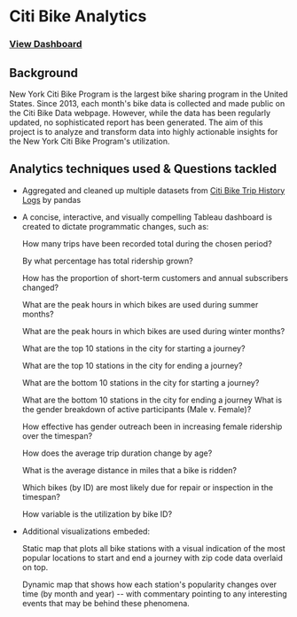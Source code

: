 # Citi Bike Analytics 
### [View Dashboard](https://public.tableau.com/profile/jing.xu2311#!/vizhome/2018CitiBikeAnalysis/Dashboard2?publish=yes)


## Background

New York Citi Bike Program is the largest bike sharing program in the United States. Since 2013, each month's bike data is collected and made public on the Citi Bike Data webpage. However, while the data has been regularly updated, no sophisticated report has been generated.
The aim of this project is to analyze and transform data into highly actionable insights for the New York Citi Bike Program's utilization.


## Analytics techniques used & Questions tackled 
* Aggregated and cleaned up multiple datasets from [Citi Bike Trip History Logs](https://www.citibikenyc.com/system-data) by pandas

* A concise, interactive, and visually compelling Tableau dashboard is created to dictate programmatic changes, such as:
    
    How many trips have been recorded total during the chosen period?
    
    By what percentage has total ridership grown?
    
    How has the proportion of short-term customers and annual subscribers changed?
    
    What are the peak hours in which bikes are used during summer months?
    
    What are the peak hours in which bikes are used during winter months?
    
    What are the top 10 stations in the city for starting a journey? 
    
    What are the top 10 stations in the city for ending a journey? 
    
    What are the bottom 10 stations in the city for starting a journey? 
    
    What are the bottom 10 stations in the city for ending a journey 
    What is the gender breakdown of active participants (Male v. Female)?
    
    How effective has gender outreach been in increasing female ridership over the timespan?
    
    How does the average trip duration change by age?
    
    What is the average distance in miles that a bike is ridden?
    
    Which bikes (by ID) are most likely due for repair or inspection in the timespan?
    
    How variable is the utilization by bike ID?

* Additional visualizations embeded:

    Static map that plots all bike stations with a visual indication of the most popular locations to start and end a journey with zip code data overlaid on top.

    Dynamic map that shows how each station's popularity changes over time (by month and year) -- with commentary pointing to any interesting events that may be behind these phenomena.

